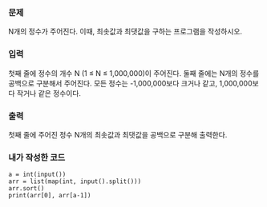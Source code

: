 <h3>문제</h3>
N개의 정수가 주어진다. 이때, 최솟값과 최댓값을 구하는 프로그램을 작성하시오.

<h3>입력</h3>
첫째 줄에 정수의 개수 N (1 ≤ N ≤ 1,000,000)이 주어진다. 둘째 줄에는 N개의 정수를 공백으로 구분해서 주어진다. 모든 정수는 -1,000,000보다 크거나 같고, 1,000,000보다 작거나 같은 정수이다.

<h3>출력</h3>
첫째 줄에 주어진 정수 N개의 최솟값과 최댓값을 공백으로 구분해 출력한다.

<h3>내가 작성한 코드</h3>

```
a = int(input())
arr = list(map(int, input().split()))
arr.sort()
print(arr[0], arr[a-1])
```
